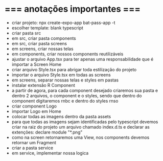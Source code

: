 # === anotações importantes ===

- criar projeto: npx create-expo-app bat-pass-app -t
- escolher template: blank typescript
- criar pasta src
- em src, criar pasta components
- em src, criar pasta screens
- em screens, criar nossas telas
- em components, criar nossos components reutilizáveis
- ajustar o arquivo App.tsx para ter apenas uma responsabilidade que é importar a Screen Home
- criar arquivo Style.tsx para abrigar toda estilização do projeto
- importar o arquivo Style.tsx em todas as screens
- em screens, separar nossas telas e styles em pastas
- instalar extensão R Component
- a partir de agora, para cada component desejado criaremos sua pasta e dentro 2 arquivos, o component e o styles, sendo que dentro do component digitaremos rnbc e dentro do styles rnso
- criar component Logo
- importar Logo em Home
- colocar todas as imagens dentro da pasta assets
- para que todas as imagens sejam identificadas pelo typescript devemos criar na raiz do projeto um arquivo chamado index.d.ts e declarar as extenções: declare module "*.png"
- como na screen retornaremos uma View, nos components devemos retornar um Fragment
- criar a pasta service
- em service, implementar nossa logica